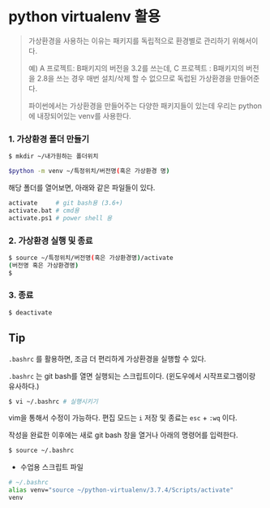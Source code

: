 # python virtualenv 활용

> 가상환경을 사용하는 이유는 패키지를 독립적으로 환경별로 관리하기 위해서이다.
>
> 예) A 프로젝트: B패키지의 버전을 3.2를 쓰는데, C 프로젝트 : B패키지의 버전을 2.8을 쓰는 경우 매번 설치/삭제 할 수 없으므로 독럽된 가상환경을 만들어준다.
>
> 파이썬에서는 가상환경을 만들어주는 다양한 패키지들이 있는데 우리는 python 에 내장되어있는 venv를 사용한다.

### 1. 가상환경 폴더 만들기

```bash
$ mkdir ~/내가원하는 폴더위치
```

```bash
$python -m venv ~/특정위치/버전명(혹은 가상환경 명)
```

해당 폴더를 열어보면, 아래와 같은 파일들이 있다.

```bash
activate	 # git bash용 (3.6+)
activate.bat # cmd용
activate.ps1 # power shell 용
```



### 2. 가상환경 실행 및 종료

```bash
$ source ~/특정위치/버전명(혹은 가상환경명)/activate
(버전명 혹은 가상환경명)
$
```



### 3. 종료

```bash
$ deactivate
```



## Tip

`.bashrc` 를 활용하면, 조금 더 편리하게 가상환경을 실행할 수 있다.

 `.bashrc` 는  git bash를 열면 실행되는 스크립트이다. (윈도우에서 시작프로그램이랑 유사하다.)

```bash
$ vi ~/.bashrc # 실행시키기
```

vim을 통해서 수정이 가능하다. 편집 모드는 `i` 저장 및 종료는 `esc` + `:wq` 이다.

작성을 완료한 이후에는 새로 git bash 창을 열거나 아래의 명령어를 입력한다.

```bash
$ source ~/.bashrc
```

* 수업용 스크립트 파일

```bash
# ~/.bashrc
alias venv="source ~/python-virtualenv/3.7.4/Scripts/activate"
venv
```


